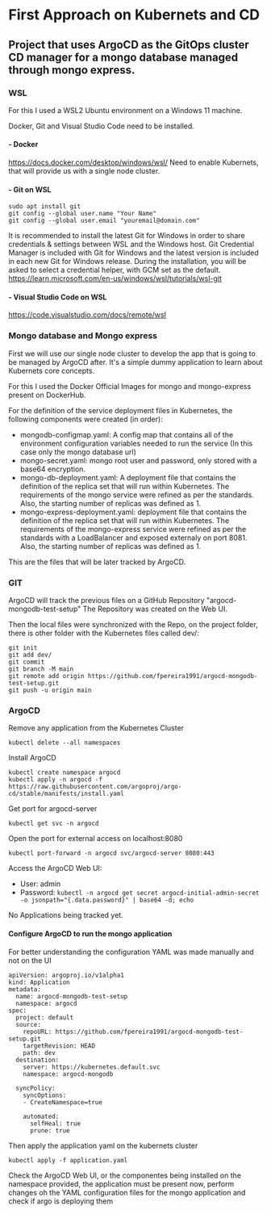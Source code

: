 # First Approach on Kubernets and CD

## Project that uses ArgoCD as the GitOps cluster CD manager for a mongo database managed through mongo express.

### WSL

For this I used a WSL2 Ubuntu environment on a Windows 11 machine.

Docker, Git and Visual Studio Code need to be installed.

#### - Docker
https://docs.docker.com/desktop/windows/wsl/
Need to enable Kubernets, that will provide us with a single node cluster.
#### - Git on WSL
```
sudo apt install git
git config --global user.name "Your Name"
git config --global user.email "youremail@domain.com"
```

It is recommended to install the latest Git for Windows in order to share credentials & settings between WSL and the Windows host. Git Credential Manager is included with Git for Windows and the latest version is included in each new Git for Windows release. During the installation, you will be asked to select a credential helper, with GCM set as the default. 
https://learn.microsoft.com/en-us/windows/wsl/tutorials/wsl-git 
#### - Visual Studio Code on WSL
https://code.visualstudio.com/docs/remote/wsl

### Mongo database and Mongo express
First we will use our single node cluster to develop the app that is going to be managed by ArgoCD after. It's a simple dummy application to learn about Kubernets core concepts.

For this I used the Docker Official Images for mongo and mongo-express present on DockerHub.

For the definition of the service deployment files in Kubernetes, the following components were created (in order):

- mongodb-configmap.yaml: A config map that contains all of the environment configuration variables needed to run the service (In this case only the mongo database url)
- mongo-secret.yaml: mongo root user and password, only stored with a base64 encryption.
- mongo-db-deployment.yaml: A deployment file that contains the definition of the replica set that will run within Kubernetes. The requirements of the mongo service were refined as per the standards. Also, the starting number of replicas was defined as 1.
- mongo-express-deployment.yaml: deployment file that contains the definition of the replica set that will run within Kubernetes. The requirements of the mongo-express service were refined as per the standards with a LoadBalancer and exposed externaly on port 8081. Also, the starting number of replicas was defined as 1.

This are the files that will be later tracked by ArgoCD.

### GIT
ArgoCD will track the previous files on a GitHub Repository "argocd-mongodb-test-setup"
The Repository was created on the Web UI.

Then the local files were synchronized with the Repo, on the project folder, there is other folder with the Kubernetes files called dev/:
```
git init
git add dev/
git commit
git branch -M main
git remote add origin https://github.com/fpereira1991/argocd-mongodb-test-setup.git
git push -u origin main
```

### ArgoCD
Remove any application from the Kubernetes Cluster
```
kubectl delete --all namespaces
```
Install ArgoCD
```
kubectl create namespace argocd
kubectl apply -n argocd -f https://raw.githubusercontent.com/argoproj/argo-cd/stable/manifests/install.yaml
```
Get port for argocd-server
```
kubectl get svc -n argocd
```
Open the port for external access on localhost:8080
```
kubectl port-forward -n argocd svc/argocd-server 8080:443
```
Access the ArgoCD Web UI:
- User: admin
- Password: ```kubectl -n argocd get secret argocd-initial-admin-secret -o jsonpath="{.data.password}" | base64 -d; echo```

No Applications being tracked yet.

#### Configure ArgoCD to run the mongo application
For better understanding the configuration YAML was made manually and not on the UI

```
apiVersion: argoproj.io/v1alpha1
kind: Application
metadata:
  name: argocd-mongodb-test-setup
  namespace: argocd
spec:
  project: default
  source:
    repoURL: https://github.com/fpereira1991/argocd-mongodb-test-setup.git
    targetRevision: HEAD
    path: dev
  destination:
    server: https://kubernetes.default.svc
    namespace: argocd-mongodb

  syncPolicy:
    syncOptions:
    - CreateNamespace=true

    automated:
      selfHeal: true
      prune: true
```
Then apply the application yaml on the kubernets cluster
```
kubectl apply -f application.yaml
```
Check the ArgoCD Web UI, or the componentes being installed on the namespace provided, the application must be present now, perform changes oh the YAML configuration files for the mongo application and check if argo is deploying them
